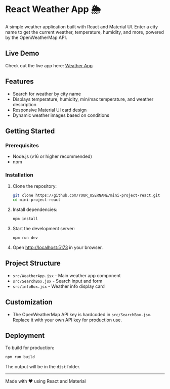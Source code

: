 # React Weather App 🌦️

A simple weather application built with React and Material UI. Enter a city name to get the current weather, temperature, humidity, and more, powered by the OpenWeatherMap API.

## Live Demo

Check out the live app here: [Weather App](https://99bytes.github.io/React-Weather-app/)

## Features

- Search for weather by city name
- Displays temperature, humidity, min/max temperature, and weather description
- Responsive Material UI card design
- Dynamic weather images based on conditions

## Getting Started

### Prerequisites

- Node.js (v16 or higher recommended)
- npm

### Installation

1. Clone the repository:
   ```sh
   git clone https://github.com/YOUR_USERNAME/mini-project-react.git
   cd mini-project-react
   ```

2. Install dependencies:
   ```sh
   npm install
   ```

3. Start the development server:
   ```sh
   npm run dev
   ```

4. Open [http://localhost:5173](http://localhost:5173) in your browser.

## Project Structure

- `src/WeatherApp.jsx` - Main weather app component
- `src/SearchBox.jsx` - Search input and form
- `src/infoBox.jsx` - Weather info display card

## Customization

- The OpenWeatherMap API key is hardcoded in `src/SearchBox.jsx`. Replace it with your own API key for production use.

## Deployment

To build for production:
```sh
npm run build
```
The output will be in the `dist` folder.

---

Made with ❤️ using React and Material
